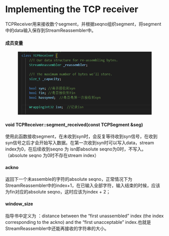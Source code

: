 # Implementing the TCP receiver

TCPReceiver用来接收数个segment，并根据seqno组织segment，将segment中的data输入保存到StreamReassembler中。

#### 成员变量

<figure><img src="../.gitbook/assets/TCPReceiver.png" alt=""><figcaption></figcaption></figure>

#### void TCPReceiver::segment\_received(const TCPSegment \&seg)

使用此函数接收segment，在未收到syn时，会反复等待收到syn信号，在收到syn信号之后才会开始写入数据。在第一次收到syn时可以写入data，stream index为0，在后续收到seqno 为 isn即absolute seqno为0时，不写入。（absolute seqno 为0时不存在stream index）

#### ackno

返回下一个未assemble的字符的absolute seqno，正常情况下为StreamReassembler中的index+1，在已输入全部字符，输入结束的时候，应该为fin对应的absolute seqno，这时应该为index + 2；

#### window\_size

指导书中定义为 ：distance between the “first unassembled” index (the index corresponding to the ackno) and the “first unacceptable” index.也就是StreamReassembler中还能再接收的字符串的大小。
